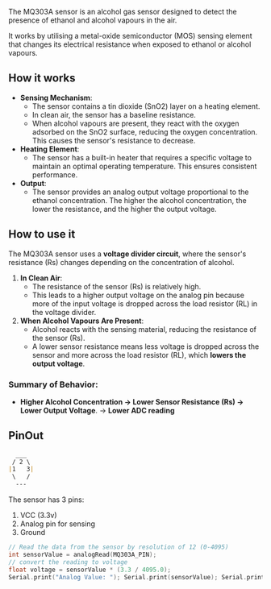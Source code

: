 The MQ303A sensor is an alcohol gas sensor designed to detect the presence of ethanol and alcohol vapours in the air.

It works by utilising a metal-oxide semiconductor (MOS) sensing element that changes its electrical resistance when exposed to ethanol or alcohol vapours.

## How it works
- **Sensing Mechanism**:
    - The sensor contains a tin dioxide (SnO2) layer on a heating element.
    - In clean air, the sensor has a baseline resistance.
    - When alcohol vapours are present, they react with the oxygen adsorbed on the SnO2 surface, reducing the oxygen concentration. This causes the sensor's resistance to decrease.
- **Heating Element**:
    - The sensor has a built-in heater that requires a specific voltage to maintain an optimal operating temperature. This ensures consistent performance.
- **Output**:
    - The sensor provides an analog output voltage proportional to the ethanol concentration. The higher the alcohol concentration, the lower the resistance, and the higher the output voltage.

## How to use it
The MQ303A sensor uses a **voltage divider circuit**, where the sensor's resistance (Rs) changes depending on the concentration of alcohol.
1. **In Clean Air**:
    - The resistance of the sensor (Rs) is relatively high.
    - This leads to a higher output voltage on the analog pin because more of the input voltage is dropped across the load resistor (RL) in the voltage divider.
2. **When Alcohol Vapours Are Present**:
    - Alcohol reacts with the sensing material, reducing the resistance of the sensor (Rs).
    - A lower sensor resistance means less voltage is dropped across the sensor and more across the load resistor (RL), which **lowers the output voltage**.

### Summary of Behavior:
- **Higher Alcohol Concentration → Lower Sensor Resistance (Rs) → Lower Output Voltage**. -> **Lower ADC reading**

## PinOut

``` md
  ___
 / 2 \  
|1   3|
 \   /
  ---
```
The sensor has 3 pins:
1. VCC (3.3v)
2. Analog pin for sensing
3. Ground


``` cpp
// Read the data from the sensor by resolution of 12 (0-4095)
int sensorValue = analogRead(MQ303A_PIN);
// convert the reading to voltage
float voltage = sensorValue * (3.3 / 4095.0);
Serial.print("Analog Value: "); Serial.print(sensorValue); Serial.print(", Voltage: "); Serial.println(voltage);
```

